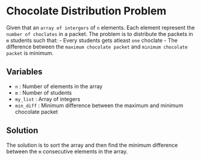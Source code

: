 # Chocolate Distribution Problem

Given that an `array of intergers` of `n` elements. Each element represent the `number of choclates` in a packet. The problem is to distribute the packets in `m` students such that:
    - Every students gets atleast `one` choclate
    - The difference between the `maximum chocolate packet` and `minimum chocolate packet` is minimum.

## Variables

- `n` : Number of elements in the array
- `m` : Number of students
- `my_list` : Array of integers
- `min_diff` : Minimum difference between the maximum and minimum chocolate packet

## Solution

The solution is to sort the array and then find the minimum difference between the `m` consecutive elements in the array.

